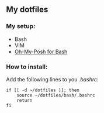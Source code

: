 ## My dotfiles

### My setup:

- Bash
- VIM
- [Oh-My-Posh for Bash](https://ohmyposh.dev/docs/installation/linux)

### How to install:

Add the following lines to you _.bashrc_:

```
if [[ -d ~/dotfiles ]]; then
    source ~/dotfiles/bash/.bashrc
    return
fi
```
